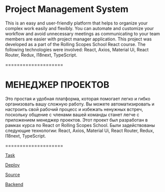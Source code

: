 # Project Management System

This is an easy and user-friendly platform that helps to organize your complex work easily and flexibly.
You can automate and customize your workflow and avoid unnecessary meetings as communicating to your team members are easier with project manager application.
This project was developed as a part of the Rolling Scopes School React course. The following technologies were involved: React, Axios, Material Ui, React Router, Redux, l18next, TypeScript.

====================

# МЕНЕДЖЕР ПРОЕКТОВ

Это простая и удобная платформа, которая помогает легко и гибко организовать вашу сложную работу.
Вы можете автоматизировать и настроить свой рабочий процесс и избежать ненужных встреч, поскольку общение с членами вашей команды станет легче с приложением менеджер проектов.
Этот проект был разработан в рамках курса по React от Rolling Scopes School. Были задействованы следующие технологии: React, Axios, Material Ui, React Router, Redux, l18next, TypeScript.

====================

[Task](https://github.com/rolling-scopes-school/tasks/blob/master/tasks/react/project-management-system-EN.md/)

[Deploy](https://legat14-project-management-app.netlify.app/)

[Source](https://github.com/intellectualDarknet/react-manament-front)

[Backend](https://react-final-task-backend.onrender.com/)
